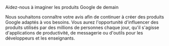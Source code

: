 Aidez-nous à imaginer les produits Google de demain

Nous souhaitons connaître votre avis afin de continuer à créer des produits Google adaptés à vos besoins. Vous aurez l'opportunité d'influencer des produits utilisés par des millions de personnes chaque jour, qu'il s'agisse d'applications de productivité, de messagerie ou d'outils pour les développeurs et les enseignants.
